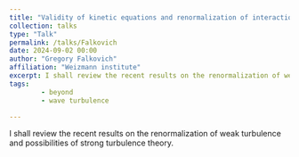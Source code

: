 ```yaml
---
title: "Validity of kinetic equations and renormalization of interaction"
collection: talks
type: "Talk"
permalink: /talks/Falkovich
date: 2024-09-02 00:00
author: "Gregory Falkovich" 
affiliation: "Weizmann institute"
excerpt: I shall review the recent results on the renormalization of weak turbulence and possibilities of strong turbulence theory.
tags: 
        - beyond
        - wave turbulence

---
```


I shall review the recent results on the renormalization of weak turbulence and possibilities of strong turbulence theory.